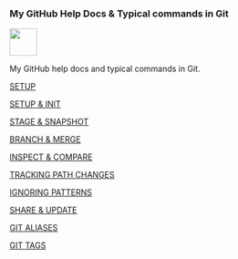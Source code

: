 ### My GitHub Help Docs & Typical commands in Git

<img src="https://github.com/favicon.ico" width="48">

My GitHub help docs and typical commands in Git.

[SETUP](/docs/setup/setup.md)

[SETUP & INIT](/docs/setup-init/setup-init.md)

[STAGE & SNAPSHOT](/docs/stage-snapshot/stage-snapshot.md)

[BRANCH & MERGE](/docs/branch-merge/branch-merge.md)

[INSPECT & COMPARE](/docs/inspect-compare/inspect-compare.md)

[TRACKING PATH CHANGES](/docs/tracking-path-changes/tracking-path-changes.md)

[IGNORING PATTERNS](/docs/ignoring-patterns/ignoring-patterns.md)

[SHARE & UPDATE](/docs/share-update/share-update.md)

[GIT ALIASES](/docs/git-aliases/git-aliases.md)

[GIT TAGS](/docs/git-tags/git-tags.md)
